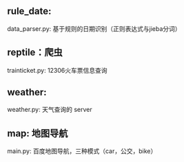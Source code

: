## rule_date:
data_parser.py:
基于规则的日期识别（正则表达式与jieba分词）

## reptile：爬虫
trainticket.py:
12306火车票信息查询

## weather:
weather.py:
天气查询的 server

## map: 地图导航
main.py:
百度地图导航，三种模式（car，公交，bike）
